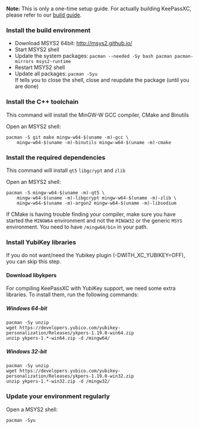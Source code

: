 **Note:** This is only a one-time setup guide. For actually building KeePassXC, please refer to our [build guide](Building-KeePassXC).

### Install the build environment

* Download MSYS2 64bit: http://msys2.github.io/
* Start MSYS2 shell
* Update the system packages: `pacman --needed -Sy bash pacman pacman-mirrors msys2-runtime`
* Restart MSYS2 shell
* Update all packages: `pacman -Syu` <br/>If tells you to close the shell, close and reupdate the package (until you are done)

### Install the C++ toolchain

This command will install the MinGW-W GCC compiler, CMake and Binutils

Open an MSYS2 shell:

```
pacman -S git make mingw-w64-$(uname -m)-gcc \
    mingw-w64-$(uname -m)-binutils mingw-w64-$(uname -m)-cmake
```

### Install the required dependencies

This command will install `qt5` `libgcrypt` and `zlib`

Open an MSYS2 shell:

```
pacman -S mingw-w64-$(uname -m)-qt5 \
    mingw-w64-$(uname -m)-libgcrypt mingw-w64-$(uname -m)-zlib \
    mingw-w64-$(uname -m)-argon2 mingw-w64-$(uname -m)-libsodium
```

If CMake is having trouble finding your compiler, make sure you have started the `MINGW64` environment and not the `MINGW32` or the generic `MSYS` environment. You need to have `/mingw64/bin` in your path.

### Install YubiKey libraries
If you do not want/need the Yubikey plugin (-DWITH_XC_YUBIKEY=OFF), you can skip this step.

#### Download libykpers

For compiling KeePassXC with YubiKey support, we need some extra libraries. To install them, run the following commands:

##### Windows 64-bit
```
pacman -Sy unzip
wget https://developers.yubico.com/yubikey-personalization/Releases/ykpers-1.19.0-win64.zip
unzip ykpers-1.*-win64.zip -d /mingw64/
```

##### Windows 32-bit
```
pacman -Sy unzip
wget https://developers.yubico.com/yubikey-personalization/Releases/ykpers-1.19.0-win32.zip
unzip ykpers-1.*-win32.zip -d /mingw32/
```

### Update your environment regularly

Open a MSYS2 shell:

```
pacman -Syu
```
